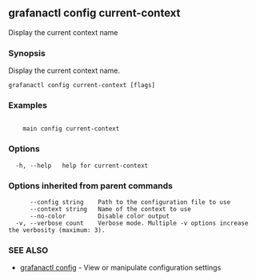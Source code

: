 ## grafanactl config current-context

Display the current context name

### Synopsis

Display the current context name.

```
grafanactl config current-context [flags]
```

### Examples

```

	main config current-context
```

### Options

```
  -h, --help   help for current-context
```

### Options inherited from parent commands

```
      --config string    Path to the configuration file to use
      --context string   Name of the context to use
      --no-color         Disable color output
  -v, --verbose count    Verbose mode. Multiple -v options increase the verbosity (maximum: 3).
```

### SEE ALSO

* [grafanactl config](grafanactl_config.md)	 - View or manipulate configuration settings

